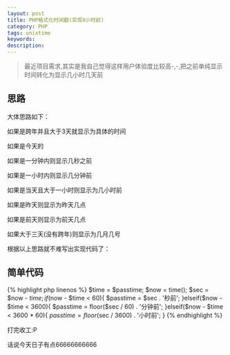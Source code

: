 ```yaml
---
layout: post
title: PHP格式化时间戳(实现X小时前)
category: PHP
tags: unixtime
keywords: 
description: 
---
```

> 最近项目需求,其实是我自己觉得这样用户体验度比较高-,-,把之前单纯显示时间转化为显示几小时几天前

## 思路

大体思路如下：

如果是跨年并且大于3天就显示为具体的时间

如果是今天的

如果是一分钟内则显示几秒之前

如果是一小时内则显示几分钟前

如果是当天且大于一小时则显示为几小时前

如果是昨天则显示为昨天几点

如果是前天则显示为前天几点

如果大于三天(没有跨年)则显示为几月几号

根据以上思路就不难写出实现代码了：

## 简单代码

{% highlight php linenos %}
$time = $passtime;
$now = time();
$sec = $now - $time;
if($now - $time < 60){
	$passtime = $sec . '秒前';
}elseif($now - $time < 3600){
	$passtime = floor($sec / 60) . '分钟前';
}elseif($now - $time < 3600 * 60){
	$passtime = floor($sec / 3600) . '小时前';
}
{% endhighlight %}

打完收工:P

话说今天日子有点66666666666
